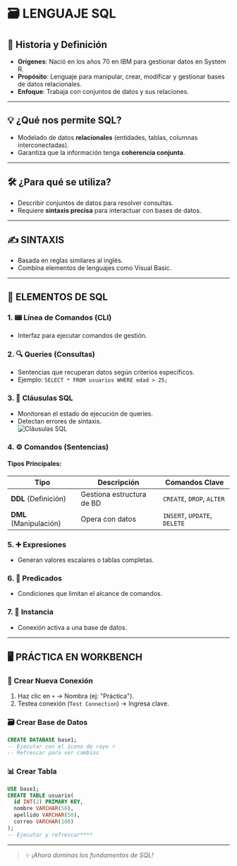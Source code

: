 # 🗃️ **LENGUAJE SQL**  

## 📜 Historia y Definición
- **Orígenes**: Nació en los años 70 en IBM para gestionar datos en System R.  
- **Propósito**: Lenguaje para manipular, crear, modificar y gestionar bases de datos relacionales.  
- **Enfoque**: Trabaja con conjuntos de datos y sus relaciones.  

---

## 💡 **¿Qué nos permite SQL?**
- Modelado de datos **relacionales** (entidades, tablas, columnas interconectadas).  
- Garantiza que la información tenga **coherencia conjunta**.  

---

## 🛠️ **¿Para qué se utiliza?**
- Describir conjuntos de datos para resolver consultas.  
- Requiere **sintaxis precisa** para interactuar con bases de datos.  

---

## ✍️ **SINTAXIS**  
- Basada en reglas similares al inglés.  
- Combina elementos de lenguajes como Visual Basic.  

---

## 🔧 **ELEMENTOS DE SQL**

### 1. 📟 **Línea de Comandos (CLI)**
- Interfaz para ejecutar comandos de gestión.  

### 2. 🔍 **Queries (Consultas)**
- Sentencias que recuperan datos según criterios específicos.  
- Ejemplo: `SELECT * FROM usuarios WHERE edad > 25;`  

### 3. 📑 **Cláusulas SQL**
- Monitorean el estado de ejecución de queries.  
- Detectan errores de sintaxis.  
![Cláusulas SQL](https://github.com/user-attachments/assets/be4f6799-4271-4cd0-b7b7-e7b935928dd0)  

### 4. ⚙️ **Comandos (Sentencias)**
#### Tipos Principales:
| Tipo | Descripción | Comandos Clave |
|------|------------|----------------|
| **DDL** (Definición) | Gestiona estructura de BD | `CREATE`, `DROP`, `ALTER` |
| **DML** (Manipulación) | Opera con datos | `INSERT`, `UPDATE`, `DELETE` |

### 5. ➕ **Expresiones**
- Generan valores escalares o tablas completas.  

### 6. 🔄 **Predicados**
- Condiciones que limitan el alcance de comandos.  

### 7. 🔌 **Instancia**
- Conexión activa a una base de datos.  

---

## 🖥️ **PRÁCTICA EN WORKBENCH**  

### 🔄 Crear Nueva Conexión  
1. Haz clic en `+` → Nombra (ej: "Práctica").  
2. Testea conexión (`Test Connection`) → Ingresa clave.  

### 🗃️ Crear Base de Datos  
```sql
CREATE DATABASE base1;
-- Ejecutar con el ícono de rayo ⚡
-- Refrescar para ver cambios
```

### 📊 Crear Tabla
```sql
USE base1;
CREATE TABLE usuario(
  id INT(2) PRIMARY KEY,
  nombre VARCHAR(50),
  apellido VARCHAR(50),
  correo VARCHAR(100)
);
-- Ejecutar y refrescar****
```

---

> *✨ ¡Ahora dominas los fundamentos de SQL!*
